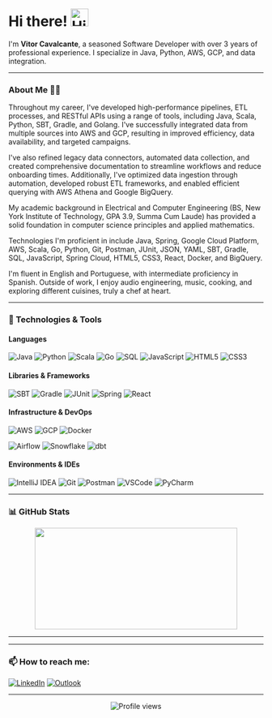 # Hi there! <img src='https://d.tw93.fun/images/hi.gif' alt='Hi' width="35"/>

I'm **Vitor Cavalcante**, a seasoned Software Developer with over 3 years of professional experience. I specialize in Java, Python, AWS, GCP, and data integration.

---

### About Me 🧑‍💻

Throughout my career, I've developed high-performance pipelines, ETL processes, and RESTful APIs using a range of tools, including Java, Scala, Python, SBT, Gradle, and Golang. I've successfully integrated data from multiple sources into AWS and GCP, resulting in improved efficiency, data availability, and targeted campaigns.

I've also refined legacy data connectors, automated data collection, and created comprehensive documentation to streamline workflows and reduce onboarding times. Additionally, I've optimized data ingestion through automation, developed robust ETL frameworks, and enabled efficient querying with AWS Athena and Google BigQuery.

My academic background in Electrical and Computer Engineering (BS, New York Institute of Technology, GPA 3.9, Summa Cum Laude) has provided a solid foundation in computer science principles and applied mathematics.

Technologies I'm proficient in include Java, Spring, Google Cloud Platform, AWS, Scala, Go, Python, Git, Postman, JUnit, JSON, YAML, SBT, Gradle, SQL, JavaScript, Spring Cloud, HTML5, CSS3, React, Docker, and BigQuery.

I'm fluent in English and Portuguese, with intermediate proficiency in Spanish. Outside of work, I enjoy audio engineering, music, cooking, and exploring different cuisines, truly a chef at heart.

---

### 🔧 Technologies & Tools

#### Languages
![Java](https://img.shields.io/badge/-Java-007396?style=flat&logo=java&logoColor=white)
![Python](https://img.shields.io/badge/-Python-3776AB?style=flat&logo=python&logoColor=white)
![Scala](https://img.shields.io/badge/Scala-DC322F?style=flat&logo=scala&logoColor=white)
![Go](https://img.shields.io/badge/Go-00ADD8?style=flat&logo=go&logoColor=white)
![SQL](https://img.shields.io/badge/SQL-4479A1?style=flat&logo=postgresql&logoColor=white)
![JavaScript](https://img.shields.io/badge/JavaScript-F7DF1E?style=flat&logo=javascript&logoColor=black)
![HTML5](https://img.shields.io/badge/HTML5-E34F26?style=flat&logo=html5&logoColor=white)
![CSS3](https://img.shields.io/badge/CSS3-1572B6?style=flat&logo=css3&logoColor=white)

#### Libraries & Frameworks
![SBT](https://img.shields.io/badge/SBT-FF3300?style=flat&logo=sbt&logoColor=white)
![Gradle](https://img.shields.io/badge/Gradle-02303A?style=flat&logo=gradle&logoColor=white)
![JUnit](https://img.shields.io/badge/JUnit-25A162?style=flat&logo=junit5&logoColor=white)
![Spring](https://img.shields.io/badge/Spring-6DB33F?style=flat&logo=spring&logoColor=white)
![React](https://img.shields.io/badge/React-61DAFB?style=flat&logo=react&logoColor=white)

#### Infrastructure & DevOps
![AWS](https://img.shields.io/badge/AWS-232F3E?style=flat&logo=amazon-aws&logoColor=white)
![GCP](https://img.shields.io/badge/Google%20Cloud-4285F4?style=flat&logo=google-cloud&logoColor=white)
![Docker](https://img.shields.io/badge/Docker-2496ED?style=flat&logo=docker&logoColor=white)
<!---
![Kubernetes](https://img.shields.io/badge/Kubernetes-326CE5?style=flat&logo=kubernetes&logoColor=white)
![Terraform](https://img.shields.io/badge/Terraform-7B42BC?style=flat&logo=terraform&logoColor=white)
-->
![Airflow](https://img.shields.io/badge/Airflow-017CEE?style=flat&logo=apache-airflow&logoColor=white)
![Snowflake](https://img.shields.io/badge/Snowflake-29B5E8?style=flat&logo=snowflake&logoColor=white)
![dbt](https://img.shields.io/badge/dbt-FF694B?style=flat&logo=dbt&logoColor=white)

#### Environments & IDEs
![IntelliJ IDEA](https://img.shields.io/badge/IntelliJ-000000?style=flat&logo=intellij-idea&logoColor=white)
![Git](https://img.shields.io/badge/Git-F05032?style=flat&logo=git&logoColor=white)
![Postman](https://img.shields.io/badge/Postman-FF6C37?style=flat&logo=postman&logoColor=white)
![VSCode](https://img.shields.io/badge/VSCode-007ACC?style=flat&logo=visual-studio-code&logoColor=white)
![PyCharm](https://img.shields.io/badge/PyCharm-000000?style=flat&logo=pycharm&logoColor=white)
<!---
![Jupyter](https://img.shields.io/badge/Jupyter-F37626?style=flat&logo=jupyter&logoColor=white)
![Swagger](https://img.shields.io/badge/Swagger-85EA2D?style=flat&logo=swagger&logoColor=white)
-->

---

### 📊 GitHub Stats

<p align="center">
  <img width="400" height="200" src="https://github-readme-stats.vercel.app/api/top-langs/?username=vitorjpc10&layout=compact&theme=vision-friendly-dark">
</p>

---

---

### 📫 How to reach me:
[![LinkedIn](https://img.shields.io/badge/-LinkedIn-0A66C2?style=flat&logo=Linkedin&logoColor=white)](https://www.linkedin.com/in/vitorjpcavalcante/)
[![Outlook](https://img.shields.io/badge/Outlook-0078D4?style=flat&logo=microsoft-outlook&logoColor=white)](mailto:vitor.jpc@outlook.com)

---

<p align="center">
  <img src="https://komarev.com/ghpvc/?username=vitorjpc10&style=for-the-badge&color=blue" alt="Profile views"/>
</p>
